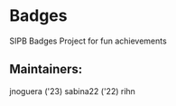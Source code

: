 # Badges
SIPB Badges Project for fun achievements

## Maintainers:
jnoguera ('23)
sabina22 ('22)
rihn
